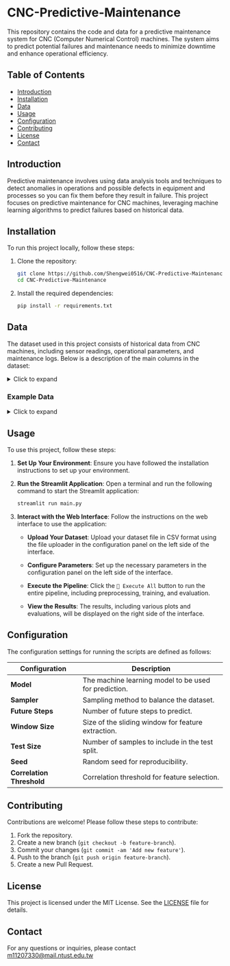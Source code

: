 # CNC-Predictive-Maintenance

This repository contains the code and data for a predictive maintenance system for CNC (Computer Numerical Control) machines. The system aims to predict potential failures and maintenance needs to minimize downtime and enhance operational efficiency.

## Table of Contents

- [Introduction](#introduction)
- [Installation](#installation)
- [Data](#data)
- [Usage](#usage)
- [Configuration](#configuration)
- [Contributing](#contributing)
- [License](#license)
- [Contact](#contact)

## Introduction

Predictive maintenance involves using data analysis tools and techniques to detect anomalies in operations and possible defects in equipment and processes so you can fix them before they result in failure. This project focuses on predictive maintenance for CNC machines, leveraging machine learning algorithms to predict failures based on historical data.

## Installation

To run this project locally, follow these steps:

1. Clone the repository:
    ```bash
    git clone https://github.com/Shengwei0516/CNC-Predictive-Maintenance.git
    cd CNC-Predictive-Maintenance
    ```

2. Install the required dependencies:
    ```bash
    pip install -r requirements.txt
    ```

## Data

The dataset used in this project consists of historical data from CNC machines, including sensor readings, operational parameters, and maintenance logs. Below is a description of the main columns in the dataset:

<details>
<summary>Click to expand</summary>

| Column           | Description                                                                                     |
|------------------|-------------------------------------------------------------------------------------------------|
| **time**         | Timestamp indicating when the data was recorded.                                                |
| **V_avg_machine**| The average voltage supplied to the CNC machine.                                                |
| **I_avg_machine**| The average current drawn by the CNC machine.                                                   |
| **kW_machine**   | Active power consumption of the CNC machine in kilowatts.                                       |
| **kvar_machine** | Reactive power consumption of the CNC machine in kilovars.                                      |
| **kVA_machine**  | Apparent power consumption of the CNC machine in kilovolt-amperes.                              |
| **PF_machine**   | Power factor of the CNC machine, representing the efficiency of power usage.                    |
| **kWh_machine**  | Total energy consumption of the CNC machine in kilowatt-hours.                                  |
| **kvarh_machine**| Total reactive energy consumption of the CNC machine in kilovar-hours.                          |
| **kVAh_machine** | Total apparent energy consumption of the CNC machine in kilovolt-ampere-hours.                  |
| **V_avg_spindle**| The average voltage supplied to the spindle.                                                    |
| **I_avg_spindle**| The average current drawn by the spindle.                                                       |
| **kW_spindle**   | Active power consumption of the spindle in kilowatts.                                           |
| **kvar_spindle** | Reactive power consumption of the spindle in kilovars.                                          |
| **kVA_spindle**  | Apparent power consumption of the spindle in kilovolt-amperes.                                  |
| **PF_spindle**   | Power factor of the spindle, indicating the efficiency of power usage.                          |
| **kWh_spindle**  | Total energy consumption of the spindle in kilowatt-hours.                                      |
| **kvarh_spindle**| Total reactive energy consumption of the spindle in kilovar-hours.                              |
| **kVAh_spindle** | Total apparent energy consumption of the spindle in kilovolt-ampere-hours.                      |
| **RPM**          | Rotational speed of the spindle in revolutions per minute.                                      |
| **Anomaly**      | Boolean indicator signifying whether the data point is considered an anomaly (`True`/`False`).  |

</details>

### Example Data

<details>
<summary>Click to expand</summary>

| time                | V_avg_machine  | I_avg_machine | kW_machine | kvar_machine | kVA_machine | PF_machine | kWh_machine | kvarh_machine | kVAh_machine | V_avg_spindle | I_avg_spindle | kW_spindle | kvar_spindle | kVA_spindle | PF_spindle | kWh_spindle | kvarh_spindle | kVAh_spindle | RPM  | Anomaly |
|---------------------|----------------|---------------|------------|--------------|-------------|------------|-------------|---------------|--------------|---------------|---------------|------------|--------------|-------------|------------|-------------|---------------|--------------|------|---------|
| 2023-05-04 21:06:25 | 222.5558624268 | 3.978289604   | 1.184034824| 0.9684904218 | 1.529677153 | 0.774042308| 1.816337466 | 1.503314137   | 2.358232737  | 360.457244873 | 5.533977985   | 0.152448997| 2.475371122  | 2.480061054 | 0.061469857| 0.164464176 | 1.580153108   | 1.598300338  | 2500 | False   |
| 2023-05-04 21:06:26 | 222.5959472656 | 3.980161905   | 1.184236288| 0.9688802361 | 1.530079126 | 0.773969958| 1.816667059 | 1.503583074   | 2.358657598  | 360.457244873 | 5.545718193   | 0.152648449| 2.477063417  | 2.481761694 | 0.061508474| 0.164548889 | 1.581528783   | 1.599682927  | 2500 | False   |
| 2023-05-04 21:06:27 | 222.6310272217 | 3.984233379   | 1.184538126| 0.9686712027 | 1.530180931 | 0.774116392| 1.816996574 | 1.503852010   | 2.359082460  | 360.457244873 | 5.550326347   | 0.152649045| 2.478666782  | 2.48336339  | 0.061468504| 0.164590508 | 1.582217336   | 1.600376129  | 2500 | False   |

</details>

## Usage

To use this project, follow these steps:

1. **Set Up Your Environment**:
    Ensure you have followed the installation instructions to set up your environment.

2. **Run the Streamlit Application**:
    Open a terminal and run the following command to start the Streamlit application:
    ```bash
    streamlit run main.py
    ```

3. **Interact with the Web Interface**:
    Follow the instructions on the web interface to use the application:

    - **Upload Your Dataset**:
        Upload your dataset file in CSV format using the file uploader in the configuration panel on the left side of the interface.

    - **Configure Parameters**:
        Set up the necessary parameters in the configuration panel on the left side of the interface.

    - **Execute the Pipeline**:
        Click the `🚀 Execute All` button to run the entire pipeline, including preprocessing, training, and evaluation.

    - **View the Results**:
        The results, including various plots and evaluations, will be displayed on the right side of the interface.

## Configuration

The configuration settings for running the scripts are defined as follows:

| Configuration             | Description                                                                      |
|---------------------------|----------------------------------------------------------------------------------|
| **Model**                 | The machine learning model to be used for prediction.                            |
| **Sampler**               | Sampling method to balance the dataset.                                          |
| **Future Steps**          | Number of future steps to predict.                                               |
| **Window Size**           | Size of the sliding window for feature extraction.                               |
| **Test Size**             | Number of samples to include in the test split.                                  |
| **Seed**                  | Random seed for reproducibility.                                                 |
| **Correlation Threshold** | Correlation threshold for feature selection.                                     |


## Contributing

Contributions are welcome! Please follow these steps to contribute:

1. Fork the repository.
2. Create a new branch (`git checkout -b feature-branch`).
3. Commit your changes (`git commit -am 'Add new feature'`).
4. Push to the branch (`git push origin feature-branch`).
5. Create a new Pull Request.

## License

This project is licensed under the MIT License. See the [LICENSE](LICENSE) file for details.

## Contact

For any questions or inquiries, please contact m11207330@mail.ntust.edu.tw
